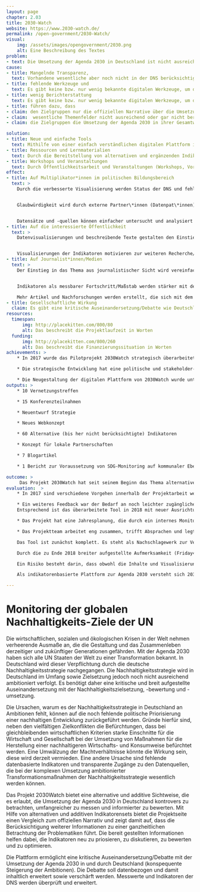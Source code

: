 ```yaml
---
layout: page
chapter: 2.03
title: 2030-Watch
website: https://www.2030-watch.de/
permalink: /open-government/2030-Watch/
visual:
    img: /assets/images/opengovernment/2030.png
    alt: Eine Beschreibung des Textes
problem:
- text: Die Umsetzung der Agenda 2030 in Deutschland ist nicht ausreichend ambitioniert.
cause:
- title: Mangelnde Transparenz,
  text: Vorhandene wesentliche aber noch nicht in der DNS berücksichtigte Indikatoren und Daten werden nicht mit einbezogen, betrachtet und veröffentlicht.
- title: fehlende Werkzeuge und
  text: Es gibt keine bzw. nur wenig bekannte digitalen Werkzeuge, um die Nachhaltigkeitsdebatte den Bürger*innen näher zu bringen. Die Berichterstattung in Form von Indikatorenberichte sind schwer zugänglich.
- title: wenig Berichterstattung
  text: Es gibt keine bzw. nur wenig bekannte digitalen Werkzeuge, um die Nachhaltigkeitsdebatte den Bürger*innen näher zu bringen. Die Berichterstattung in Form von Indikatorenberichte sind schwer zugänglich.
- title: führen dazu, dass
- claim: den Zielgruppen nur die offiziellen Narrative über die Umsetzung der Agenda 2030 zur Verfügung stehen
- claim:  wesentliche Themenfelder nicht ausreichend oder gar nicht berücksichtigt sowie nicht gezielt verfolgt werden und
- claim: die Zielgruppen die Umsetzung der Agenda 2030 in ihrer Gesamtwirkung nicht hinterfragen können.

solution:
- title: Neue und einfache Tools
  text: Mithilfe von einer einfach verständlichen digitalen Plattform ist es möglich, die offiziellen Narrative im Vergleich mit den alternativen Narrativen zu sehen.
- title: Ressourcen und Lernmaterialien
  text: Durch die Bereitstellung von alternativen und ergänzenden Indikatoren sowie Zielwerten zum Thema wird es den Zielgruppen ermöglicht, sich kritisch über den Ambitionsgrad der deutschen Nachhaltigkeitsstrategie zu informieren.
- title: Workshops und Veranstaltungen
  text: Durch Öffentlichkeitsarbeit und Veranstaltungen (Workshops, Vorträge, Diskussionen) wird die Öffentlichkeit angesprochen und das Thema von mehr Stakeholdern bearbeitet.
effect:
- title: Auf Multiplikator*innen im politischen Bildungsbereich
  text: >
    Durch die verbesserte Visualisierung werden Status der DNS und fehlden Ambitionen  vereinfacht angeboten.


    Glaubwürdigkeit wird durch externe Partner\*innen (Datenpat\*innen) gestärkt.


    Datensätze und -quellen können einfacher untersucht und analysiert werden.
- title: Auf die interessierte Öffentlichkeit
  text: >
    Datenvisualisierungen und beschreibende Texte gestalten den Einstieg in das Thema einfacher.


    Visualisierungen der Indikatoren motivieren zur weiteren Recherche/Auseinandersetzung mit dem Thema Nachhaltigkeit
- title: Auf Journalist*innen/Medien
  text: >
    Der Einstieg in das Thema aus journalistischer Sicht wird vereinfacht.


    Indikatoren als messbarer Fortschritt/Maßstab werden stärker mit dem Thema Nachhaltigkeit verbunden.

    Mehr Artikel und Nachforschungen werden erstellt, die sich mit dem Thema beschäftigen
- title: Gesellschaftliche Wirkung
  claim: Es gibt eine kritische Auseinandersetzung/Debatte wie Deutschland die Agenda 2030 umsetzen sollte.
resources:
  timespan:
      img: http://placekitten.com/800/80
      alt: Das beschreibt die Projektlaufzeit in Worten
  funding:
      img: http://placekitten.com/800/260
      alt: Das beschreibt die Finanzierungssituation in Worten
achievements: >
    * In 2017 wurde das Pilotprojekt 2030Watch strategisch überarbeitet, um es als festes Projekt zum Thema Agenda 2030 in Deutschland zu platzieren.

    * Die strategische Entwicklung hat eine politische und stakeholder-basierte Umfeld- und Methodenanalyse sowie eine Untersuchung der inhaltlichen Ausrichtung beinhaltet.

    * Die Neugestaltung der digitalen Plattform von 2030Watch wurde unter der Berücksichtigung der erfolgten Ergebnisse umgesetzt und in 2018 mit allen 17 SDGs gelauncht.
outputs: >
    * 10 Vernetzungstreffen

    * 15 Konferenzteilnahmen

    * Neuentwurf Strategie

    * Neues Webkonzept

    * 60 Alternative (bis her nicht berücksichtigte) Indikatoren

    * Konzept für lokale Partnerschaften

    * 7 Blogartikel

    * 1 Bericht zur Voraussetzung von SDG-Monitoring auf kommunaler Ebene

outcome: >
     Das Projekt 2030Watch hat seit seinem Beginn das Thema alternative Nachhaltigkeitsindikatoren in der SDG Debatte in Deutschland gefestigt. Dies aber noch in relativen kleinen Expertenkreisen. Mit der neuen Ausrichtung und Plattform hat 2030Watch in 2018 die kritische Verantwortung Deutschlands für eine ambitionierte Nachhaltigkeitspolitik weiter in die Öffentlichkeit getragen.
evaluation:  >
    * In 2017 sind verschiedene Vorgehen innerhalb der Projektarbeit weiter konkretisiert und angepasst worden. Die Evaluation fand über Befragungen statt, weitere wertvolle Impulse für eine Konzeptanpassung konnten durch das aufgebaute Netzwerk erreicht werden. Davon ausgehend wurden u.a. die Ausrichtung an der deutschen Nachhaltigkeitsstrategie festgelegt und die Auswahl der Zielgruppen erneut bewertet sowie teilweise neu definiert.

    * Ein weiteres Feedback war der Bedarf an noch leichter zugänglichen Informationen. Dabei sind sowohl die inhaltliche Aufbereitung und Fokussierung als auch die Usability des indikatorenbasierten Monitroingtools von wesentlicher Bedeutung.
    Entsprechend ist das überarbeitete Tool in 2018 mit neuer Ausrichtung neu gelauncht und beworben worden. Darin finden sich umschreibende Informationen, ergänzende Indikatoren, Neubewertungen von bisherigen Zielwerten und -korridoren. Hierfür wurde das Projektteam um zwei Stellen erweitert: ein\*e Entwickler\*in (2017, 2018) und ein\*e Projektmanager\*in (2018)

    * Das Projekt hat eine Jahresplanung, die durch ein internes Monitoringsystem die Zielsetzung regelmäßig prüft.

    * Das Projektteam arbeitet eng zusammen, trifft Absprachen und legt zu diesem zweck Ziele mit Termine fest. Fach- bzw. aufgabenbezogene Weiterbildungen werden angestrebt und wahrgenommen - soweit möglich.

    Das Tool ist zunächst komplett. Es steht als Nachschlagewerk zur Verfügung und ist hinreichend bekannt.

    Durch die zu Ende 2018 breiter aufgestellte Aufmerksamkeit (Friday4future, Trockenzeit im Sommer 2018, Dieselskandale, etc.) um die Relevanz der Transformationsprozesse als Werkzeuge gegen weltweite Klimakrise ist das Tool nützlich für die Debatte über die Rolle Deutschlands und der unzureichenden (politischen) Ambitionen.

    Ein Risiko besteht darin, dass obwohl die Inhalte und Visualisierungen ausreichend erläutert werden, jedoch die komplexe Aufbereitung der Inhalte und Visualisierungen Besucher*innen wieder abspringen. Außerdem ist die Umsetzung der Agenda 2030 in Deutschland an sich sehr komplex, was dazu führen kann, dass ein Verfolgen der politischen Umsetzung nach wie vor schwierig bleibt.

    Als indikatorenbasierte Plattform zur Agenda 2030 versteht sich 2030Watch als einen Vorreiter für eine alternative Sichtweise zum offiziellen Narrativ. Mit dem Anspruch alternative Indikatoren für die internationale Verantwortung von Industrieländern anzubieten, hat 2030Watch die Chance auch hier die Debatte und die Indikatorenauswahl und -auswertung zu beeinflussen und den Handlungsbedarf zu konkretisieren.

---
```



# Monitoring der globalen Nachhaltigkeits-Ziele der UN

Die wirtschaftlichen, sozialen und ökologischen Krisen in der Welt nehmen verheerende Ausmaße an, die die Gestaltung und das Zusammenleben derzeitiger und zukünftiger Generationen gefährden. Mit der Agenda 2030 haben sich alle UN Staaten der Welt zu einer Transformation bekannt. In Deutschland wird dieser Verpflichtung durch die deutsche Nachhaltigkeitsstrategie nachgegangen. Die Nachhaltigkeitsstrategie wird in Deutschland im Umfang sowie Zielsetzung jedoch noch nicht ausreichend ambitioniert verfolgt. Es benötigt daher eine kritische  und breit aufgestellte Auseinandersetzung mit der Nachhaltigkeitszielsetzung, -bewertung und -umsetzung.

Die Ursachen, warum es der Nachhaltigkeitsstrategie in Deutschland an Ambitionen fehlt, können auf die noch fehlende politische Priorisierung einer nachhaltigen Entwicklung zurückgeführt werden. Gründe hierfür sind, neben den vielfältigen Zielkonflikten die Befürchtungen, dass bei gleichbleibenden wirtschaftlichen Kriterien starke Einschnitte für die Wirtschaft und Gesellschaft bei der Umsetzung von Maßnahmen für die Herstellung einer nachhaltigeren Wirtschafts- und Konsumweise befürchtet werden. Eine Umwälzung der Machtverhältnisse könnte die Wirkung sein, diese wird derzeit vermieden. Eine andere Ursache sind fehlende datenbasierte Indikatoren und transparente Zugänge zu den Datenquellen, die bei der komplexen Umsetzung ambitionierter Transformationsmaßnahmen der Nachhaltigkeitsstrategie wesentlich werden können.

Das Projekt 2030Watch bietet eine alternative und additive Sichtweise, die es erlaubt, die Umsetzung der Agenda 2030 in Deutschland kontrovers zu betrachten, umfangreicher zu messen und informierter zu bewerten. Mit Hilfe von alternativen und additiven Indikatorensets bietet die Projektseite einen Vergleich zum offiziellen Narrativ und zeigt damit auf, dass die Berücksichtigung weiterer Informationen zu einer ganzheitlichen Betrachtung der Problematiken führt. Die bereit gestellten Informationen helfen dabei, die Indikatoren neu zu priosieren, zu diskutieren, zu bewerten und zu optimieren.

Die Plattform ermöglicht eine kritische Auseinandersetzung/Debatte mit der Umsetzung der Agenda 2030 in und durch Deutschland (konspequente Steigerung der Ambitionen). Die Debatte soll datenbezogen und damit inhaltlich erweitert sowie verschärft werden.
Messwerte und Indikatoren der DNS werden überprüft und erweitert.
